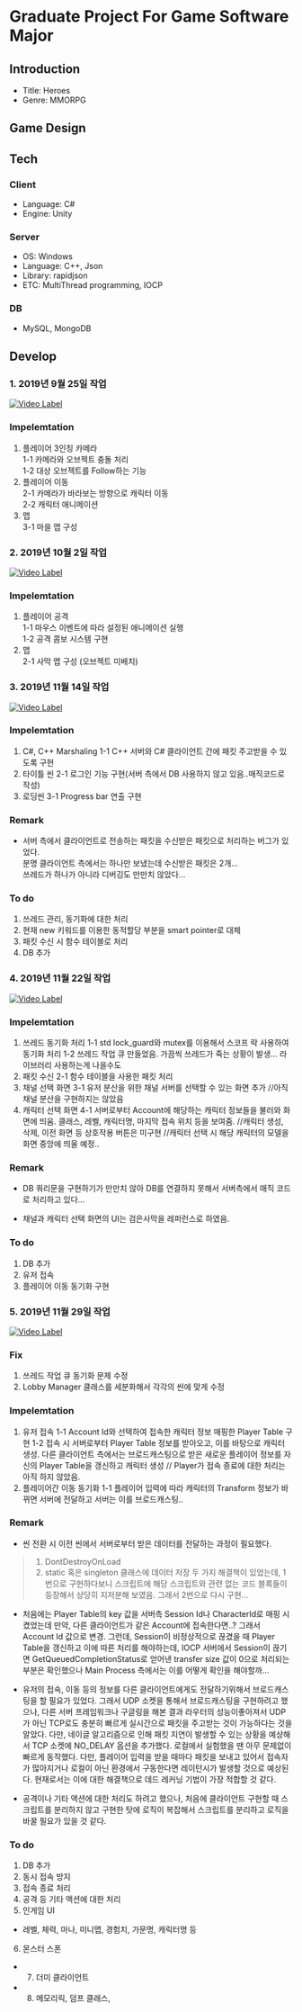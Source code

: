 # Graduate Project For Game Software Major

## Introduction  
+ Title: Heroes  
+ Genre: MMORPG  

## Game Design

## Tech
### Client
* Language: C#  
* Engine: Unity  

### Server
* OS: Windows  
* Language: C++, Json  
* Library: rapidjson  
* ETC: MultiThread programming, IOCP  

### DB
* MySQL, MongoDB

## Develop
### 1. 2019년 9월 25일 작업
[![Video Label](https://img.youtube.com/vi/rsNnGrNGuIc/0.jpg)](https://youtu.be/rsNnGrNGuIc)

### Impelemtation
1. 플레이어 3인칭 카메라  
  1-1 카메라와 오브젝트 충돌 처리  
  1-2 대상 오브젝트를 Follow하는 기능  
2. 플레이어 이동  
  2-1 카메라가 바라보는 방향으로 캐릭터 이동  
  2-2 캐릭터 애니메이션  
3. 맵  
  3-1 마을 맵 구성  
  
### 2. 2019년 10월 2일 작업
[![Video Label](https://img.youtube.com/vi/PKGwDd61of8/0.jpg)](https://youtu.be/PKGwDd61of8)

### Impelemtation
1. 플레이어 공격  
  1-1 마우스 이벤트에 따라 설정된 애니메이션 실행  
  1-2 공격 콤보 시스템 구현  
2. 맵  
  2-1 사막 맵 구성 (오브젝트 미배치)  
  
### 3. 2019년 11월 14일 작업
[![Video Label](https://img.youtube.com/vi/m8c_W4b1czg/0.jpg)](https://youtu.be/m8c_W4b1czg)

### Impelemtation
1. C#, C++ Marshaling
  1-1 C++ 서버와 C# 클라이언트 간에 패킷 주고받을 수 있도록 구현
2. 타이틀 씬
  2-1 로그인 기능 구현(서버 측에서 DB 사용하지 않고 있음..매직코드로 작성) 
3. 로딩씬
  3-1 Progress bar 연출 구현

### Remark
- 서버 측에서 클라이언트로 전송하는 패킷을 수신받은 패킷으로 처리하는 버그가 있었다.   
분명 클라이언트 측에서는 하나만 보냈는데 수신받은 패킷은 2개...  
쓰레드가 하나가 아니라 디버깅도 만만치 않았다...  

### To do
1. 쓰레드 관리, 동기화에 대한 처리
2. 현재 new 키워드를 이용한 동적할당 부분을 smart pointer로 대체
3. 패킷 수신 시 함수 테이블로 처리
4. DB 추가

### 4. 2019년 11월 22일 작업
[![Video Label](https://img.youtube.com/vi/5CTqVJA7kb4/0.jpg)](https://youtu.be/5CTqVJA7kb4)

### Impelemtation
1. 쓰레드 동기화 처리
  1-1 std lock_guard와 mutex를 이용해서 스코프 락 사용하여 동기화 처리
  1-2 쓰레드 작업 큐 만들었음. 가끔씩 쓰레드가 죽는 상황이 발생... 라이브러리 사용하는게 나을수도
2. 패킷 수신
  2-1 함수 테이블을 사용한 패킷 처리
3. 채널 선택 화면
  3-1 유저 분산을 위한 채널 서버를 선택할 수 있는 화면 추가
  //아직 채널 분산을 구현하지는 않았음
4. 캐릭터 선택 화면
  4-1 서버로부터 Account에 해당하는 캐릭터 정보들을 불러와 화면에 띄움. 클래스, 레벨, 캐릭터명, 마지막 접속 위치 등을 보여줌.
  //캐릭터 생성, 삭제, 이전 화면 등 상호작용 버튼은 미구현
  //캐릭터 선택 시 해당 캐릭터의 모델을 화면 중앙에 띄울 예정..

### Remark
- DB 쿼리문을 구현하기가 만만치 않아 DB를 연결하지 못해서 서버측에서 매직 코드로 처리하고 있다...

- 채널과 캐릭터 선택 화면의 UI는 검은사막을 레퍼런스로 하였음.

### To do
1. DB 추가
2. 유저 접속
3. 플레이어 이동 동기화 구현

### 5. 2019년 11월 29일 작업
[![Video Label](https://img.youtube.com/vi/p6aRfXLTfC0/0.jpg)](https://youtu.be/p6aRfXLTfC0)

### Fix
1. 쓰레드 작업 큐 동기화 문제 수정
2. Lobby Manager 클래스를 세분화해서 각각의 씬에 맞게 수정

### Impelemtation
1. 유저 접속
  1-1 Account Id와 선택하여 접속한 캐릭터 정보 매핑한 Player Table 구현
  1-2 접속 시 서버로부터 Player Table 정보를 받아오고, 이를 바탕으로 캐릭터 생성. 다른 클라이언트 측에서는 브로드캐스팅으로 받은 새로운           플레이어 정보를 자신의 Player Table을 갱신하고 캐릭터 생성
      // Player가 접속 종료에 대한 처리는 아직 하지 않았음.  
2. 플레이어간 이동 동기화
  1-1 플레이어 입력에 따라 캐릭터의 Transform 정보가 바뀌면 서버에 전달하고 서버는 이를 브로드캐스팅..

### Remark
- 씬 전환 시 이전 씬에서 서버로부터 받은 데이터를 전달하는 과정이 필요했다. 
>1. DontDestroyOnLoad 
>2. static 혹은 singleton 클래스에 데이터 저장
두 가지 해결책이 있었는데, 1번으로 구현하다보니 스크립트에 해당 스크립트와 관련 없는 코드 블록들이 등장해서
상당히 지저분해 보였음. 그래서 2번으로 다시 구현...

- 처음에는 Player Table의 key 값을 서버측 Session Id나 CharacterId로 매핑 시켰었는데 만약, 다른 클라이언트가 같은 Account에 접속한다면..? 그래서 Account Id 값으로 변경. 그런데, Session이 비정상적으로 끊겼을 때 Player Table을 갱신하고 이에 따른 처리를 해야하는데, IOCP 서버에서 Session이 끊기면 GetQueuedCompletionStatus로 얻어낸 transfer size 값이 0으로 처리되는 부분은 확인했으나 Main Process 측에서는 이를 어떻게 확인을 해야할까...

- 유저의 접속, 이동 등의 정보를 다른 클라이언트에게도 전달하기위해서 브로드캐스팅을 할 필요가 있었다. 그래서 UDP 소켓을 통해서 브로드캐스팅을 구현하려고 했으나, 다른 서버 프레임워크나 구글링을 해본 결과 라우터의 성능이좋아져서 UDP가 아닌 TCP로도 충분히 빠르게 실시간으로 패킷을 주고받는 것이 가능하다는 것을 알았다. 다만, 네이글 알고리즘으로 인해 패킷 지연이 발생할 수 있는 상황을 예상해서 TCP 소켓에 NO_DELAY 옵션을 추가했다. 로컬에서 실험했을 땐 아무 문제없이 빠르게 동작했다. 다만, 플레이어 입력을 받을 때마다 패킷을 보내고 있어서 접속자가 많아지거나 로컬이 아닌 환경에서 구동한다면 레이턴시가 발생할 것으로 예상된다. 현재로서는 이에 대한 해결책으로 데드 레커닝 기법이 가장 적합할 것 같다.

- 공격이나 기타 액션에 대한 처리도 하려고 했으나, 처음에 클라이언트 구현할 때 스크립트를 분리하지 않고 구현한 탓에 로직이 복잡해서 스크립트를 분리하고 로직을 바꿀 필요가 있을 것 같다.

### To do
1. DB 추가
2. 동시 접속 방지
3. 접속 종료 처리
4. 공격 등 기타 액션에 대한 처리
5. 인게임 UI
- 레벨, 체력, 마나, 미니맵, 경험치, 가문명, 캐릭터명 등
6. 몬스터 스폰
* 7) 더미 클라이언트
* 8) 메모리릭, 덤프 클래스, 
